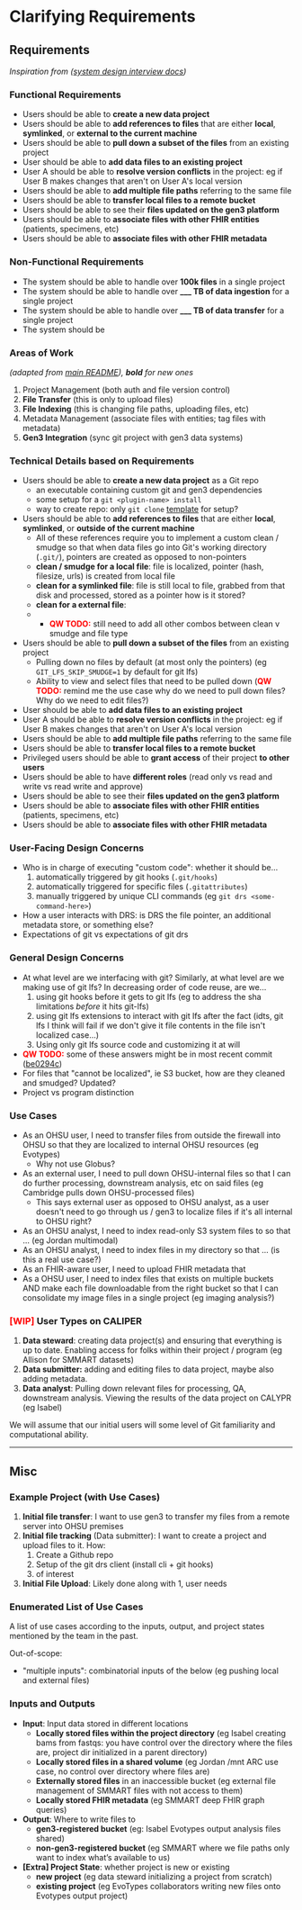 # Clarifying Requirements

## Requirements
_Inspiration from ([system design interview docs](https://www.hellointerview.com/learn/system-design/in-a-hurry/delivery))_

### Functional Requirements
- Users should be able to **create a new data project**
- Users should be able to **add references to files** that are either **local**, **symlinked**, or **external to the current machine**
- Users should be able to **pull down a subset of the files** from an existing project
- User should be able to **add data files to an existing project**
- User A should be able to **resolve version conflicts** in the project: eg if User B makes changes that aren't on User A's local version
- Users should be able to **add multiple file paths** referring to the same file
- Users should be able to **transfer local files to a remote bucket**
- Users should be able to see their **files updated on the gen3 platform**
- Users should be able to **associate files with other FHIR entities** (patients, specimens, etc)
- Users should be able to **associate files with other FHIR metadata**

### Non-Functional Requirements
- The system should be able to handle over **100k files** in a single project
- The system should be able to handle over **___ TB of data ingestion** for a single project
- The system should be able to handle over **___ TB of data transfer** for a single project
- The system should be 

### Areas of Work
*(adapted from [main README](./README.md#-proposed-modular-architecture)), **bold** for new ones*

1. Project Management (both auth and file version control)
2. **File Transfer** (this is only to upload files)
3. **File Indexing** (this is changing file paths, uploading files, etc)
4. Metadata Management (associate files with entities; tag files with metadata)
5. **Gen3 Integration** (sync git project with gen3 data systems)

### Technical Details based on Requirements

- Users should be able to **create a new data project** as a Git repo
  - an executable containing custom git and gen3 dependencies
  - some setup for a `git <plugin-name> install`
  - way to create repo: only `git clone` [template](./README-gitlfs-template-project.md) for setup?
- Users should be able to **add references to files** that are either **local**, **symlinked**, or **outside of the current machine**
  - All of these references require you to implement a custom clean / smudge so that when data files go into Git's working directory (`.git/`), pointers are created as opposed to non-pointers
  - **clean / smudge for a local file**: file is localized, pointer (hash, filesize, urls) is created from local file
  - **clean for a symlinked file**: file is still local to file,  grabbed from that disk and processed, stored as a pointer how is it stored? 
  - **clean for a external file**:
  - - **<span style="color:red">QW TODO:</span>** still need to add all other combos between clean v smudge and file type
- Users should be able to **pull down a subset of the files** from an existing project
  - Pulling down no files by default (at most only the pointers) (eg `GIT_LFS_SKIP_SMUDGE=1` by default for git lfs)
  - Ability to view and select files that need to be pulled down (**<span style="color:red">QW TODO:</span>** remind me the use case why do we need to pull down files? Why do we need to edit files?)
- User should be able to **add data files to an existing project**
- User A should be able to **resolve version conflicts** in the project: eg if User B makes changes that aren't on User A's local version
- Users should be able to **add multiple file paths** referring to the same file
- Users should be able to **transfer local files to a remote bucket**
- Privileged users should be able to **grant access** of their project **to other users**
- Users should be able to have **different roles** (read only vs read and write vs read write and approve)
- Users should be able to see their **files updated on the gen3 platform**
- Users should be able to **associate files with other FHIR entities** (patients, specimens, etc)
- Users should be able to **associate files with other FHIR metadata**

### User-Facing Design Concerns

- Who is in charge of executing "custom code": whether it should be...
  1. automatically triggered by git hooks (`.git/hooks`)
  2. automatically triggered for specific files (`.gitattributes`)
  3. manually triggered by unique CLI commands (eg `git drs <some-command-here>`)
- How a user interacts with DRS: is DRS the file pointer, an additional metadata store, or something else?
- Expectations of git vs expectations of git drs

### General Design Concerns

- At what level are we interfacing with git? Similarly, at what level are we making use of git lfs? In decreasing order of code reuse, are we...
  1. using git hooks before it gets to git lfs (eg to address the sha limitations *before* it hits git-lfs)
  2. using git lfs extensions to interact with git lfs after the fact (idts, git lfs I think will fail if we don't give it file contents in the file isn't localized case...)
  3. Using only git lfs source code and customizing it at will
- **<span style="color:red">QW TODO:</span>** some of these answers might be in most recent commit ([be0294c](https://github.com/bmeg/git-drs/commit/be0294c1aac7aa74dade90c8166bbf1c5e1066f6))
- For files that "cannot be localized", ie S3 bucket, how are they cleaned and smudged? Updated?
- Project vs program distinction

### Use Cases
- As an OHSU user, I need to transfer files from outside the firewall into OHSU so that they are localized to internal OHSU resources (eg Evotypes)
  - Why not use Globus?
- As an external user, I need to pull down OHSU-internal files so that I can do further processing, downstream analysis, etc on said files (eg Cambridge pulls down OHSU-processed files)
  - This says external user as opposed to OHSU analyst, as a user doesn't need to go through us / gen3 to localize files if it's all internal to OHSU right?
- As an OHSU analyst, I need to index read-only S3 system files to so that ... (eg Jordan multimodal)
- As an OHSU analyst, I need to index files in my directory so that ... (is this a real use case?)
- As an FHIR-aware user, I need to upload FHIR metadata that 
- As a OHSU user, I need to index files that exists on multiple buckets AND make each file downloadable from the right bucket so that I can consolidate my image files in a single project (eg imaging analysis?)

### <span style="color:red">[WIP]</span> User Types on CALIPER

1. **Data steward**: creating data project(s) and ensuring that everything is up to date. Enabling access for folks within their project / program (eg Allison for SMMART datasets)
2. **Data submitter:** adding and editing files to data project, maybe also adding metadata.
3. **Data analyst**: Pulling down relevant files for processing, QA, downstream analysis. Viewing the results of the data project on CALYPR (eg Isabel)

We will assume that our initial users will some level of Git familiarity and computational ability.


------

## Misc

### Example Project (with Use Cases)

1. **Initial file transfer**: I want to use gen3 to transfer my files from a remote server into OHSU premises
2. **Initial file tracking** (Data submitter): I want to create a project and upload files to it. How:
    1. Create a Github repo
    2. Setup of the git drs client (install cli + git hooks)
    3.  of interest
3. **Initial File Upload**: Likely done along with 1, user needs

### Enumerated List of Use Cases

A list of use cases according to the inputs, output, and project states mentioned by the team in the past.

Out-of-scope:
- "multiple inputs": combinatorial inputs of the below (eg pushing local and external files)

### Inputs and Outputs

- **Input**: Input data stored in different locations
    - **Locally stored files within the project directory** (eg Isabel creating bams from fastqs: you have control over the directory where the files are, project dir initialized in a parent directory)
    - **Locally stored files in a shared volume** (eg Jordan /mnt ARC use case, no control over directory where files are)
    - **Externally stored files** in an inaccessible bucket (eg external file management of SMMART files with not access to them)
    - **Locally stored FHIR metadata** (eg SMMART deep FHIR graph queries)
- **Output**: Where to write files to
    - **gen3-registered bucket** (eg: Isabel Evotypes output analysis files shared)
    - **non-gen3-registered bucket** (eg SMMART where we file paths only want to index what’s available to us)
- **[Extra] Project State**: whether project is new or existing
    - **new project** (eg data steward initializing a project from scratch)
    - **existing project** (eg EvoTypes collaborators writing new files onto Evotypes output project)